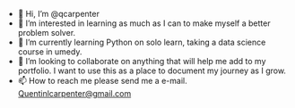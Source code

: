 - 👋 Hi, I’m @qcarpenter
- 👀 I’m interested in learning as much as I can to make myself a better problem solver.
- 🌱 I’m currently learning Python on solo learn, taking a data science course in umedy. 
- 💞️ I’m looking to collaborate on anything that will help me add to my portfolio. I want to use this as a place to document my journey as I grow. 
- 📫 How to reach me please send me a e-mail. Quentinlcarpenter@gmail.com

<!---
qcarpenter/qcarpenter is a ✨ special ✨ repository because its `README.md` (this file) appears on your GitHub profile.
You can click the Preview link to take a look at your changes.
--->
